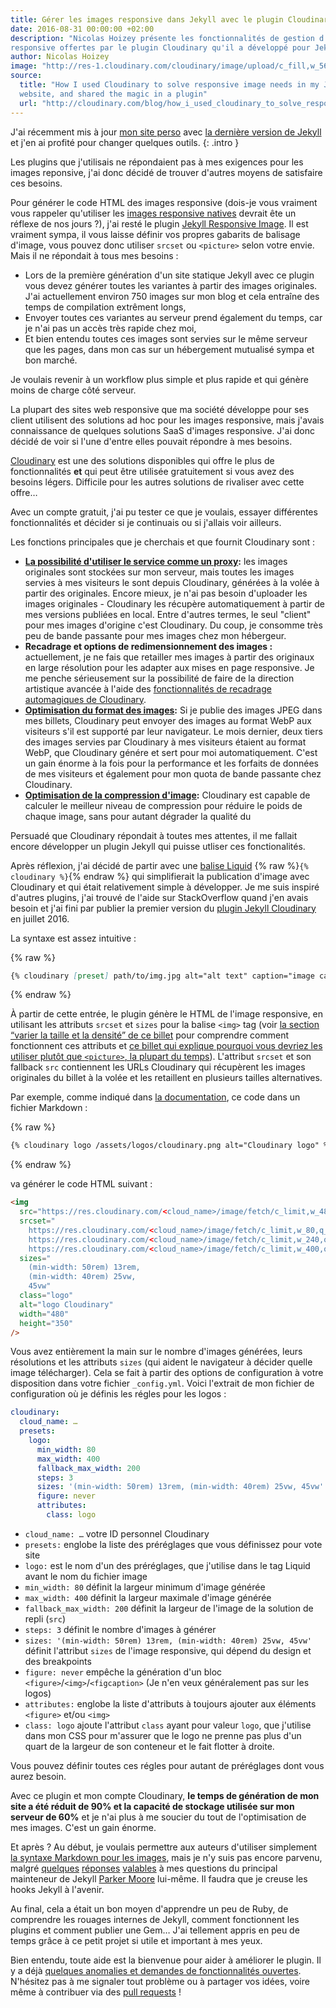 ```yaml
---
title: Gérer les images responsive dans Jekyll avec le plugin Cloudinary
date: 2016-08-31 00:00:00 +02:00
description: "Nicolas Hoizey présente les fonctionnalités de gestion d'images
responsive offertes par le plugin Cloudinary qu'il a développé pour Jekyll."
author: Nicolas Hoizey
image: "http://res-1.cloudinary.com/cloudinary/image/upload/c_fill,w_560/dpr_1.0/jekyll_cloudinary_plugin.png"
source:
  title: "How I used Cloudinary to solve responsive image needs in my Jekyll
  website, and shared the magic in a plugin"
  url: "http://cloudinary.com/blog/how_i_used_cloudinary_to_solve_responsive_image_needs_in_my_jekyll_website_and_shared_the_magic_in_a_plugin"
---
```


J'ai récemment mis à jour [mon site perso](https://nicolas-hoizey.com) avec [la
dernière version de
Jekyll](https://jekyllrb.com/news/2015/10/26/jekyll-3-0-released/) et j'en ai
profité pour changer quelques outils.
{: .intro }

Les plugins que j'utilisais ne répondaient pas à mes exigences pour les images
reponsive, j'ai donc décidé de trouver d'autres moyens de satisfaire ces
besoins.

Pour générer le code HTML des images responsive (dois-je vous vraiment vous
rappeler qu'utiliser les [images responsive
natives](http://responsiveimages.org/) devrait ête un réflexe de nos jours ?),
j'ai resté le plugin [Jekyll Responsive
Image](https://github.com/wildlyinaccurate/jekyll-responsive-image). Il est
vraiment sympa, il vous laisse définir vos propres gabarits de balisage d'image,
vous pouvez donc utiliser `srcset` ou `<picture>` selon votre envie. Mais il ne
répondait à tous mes besoins :

* Lors de la première génération d'un site statique Jekyll avec ce plugin vous
 devez générer toutes les variantes à partir des images originales. J'ai
 actuellement environ 750 images sur mon blog et cela entraîne des temps de
 compilation extrêment longs,
* Envoyer toutes ces variantes au serveur prend également du temps, car je n'ai
pas un accès très rapide chez moi,
* Et bien entendu toutes ces images sont servies sur le même serveur que les
pages, dans mon cas sur un hébergement mutualisé sympa et bon marché.

Je voulais revenir à un workflow plus simple et plus rapide et qui génère moins
de charge côté serveur.

La plupart des sites web responsive que ma société développe pour ses client
utilisent des solutions ad hoc pour les images responsive, mais j'avais
connaissance de quelques solutions SaaS d'images responsive. J'ai donc décidé de
voir si l'une d'entre elles pouvait répondre à mes besoins.

[Cloudinary](http://cloudinary.com/) est une des solutions disponibles qui offre
le plus de fonctionnalités **et** qui peut être utilisée gratuitement si vous
avez des besoins légers. Difficile pour les autres solutions de rivaliser avec
cette offre…

Avec un compte gratuit, j'ai pu tester ce que je voulais, essayer différentes
fonctionnalités et décider si je continuais ou si j'allais voir ailleurs.

Les fonctions principales que je cherchais et que fournit Cloudinary sont :

* **[La possibilité d'utiliser le service comme un proxy](http://cloudinary.com/documentation/upload_images#auto_fetching_remote_images):** les images originales sont stockées sur mon serveur, mais toutes les images
servies à mes visiteurs le sont depuis Cloudinary, générées à la volée à partir
des originales. Encore mieux, je n'ai pas besoin d'uploader les images
originales - Cloudinary les récupère automatiquement à partir de mes versions
publiées en local. Entre d'autres termes, le seul "client" pour mes images
d'origine c'est Cloudinary. Du coup, je consomme très peu de bande passante pour
mes images chez mon hébergeur.
* **Recadrage et options de redimensionnement des images :**
actuellement, je ne fais que retailler mes images à partir des originaux en
large résolution pour les adapter aux mises en page responsive. Je me penche
sérieusement sur la possibilité de faire de la direction artistique avancée à
l'aide des [fonctionnalités de recadrage automagiques de
Cloudinary](http://cloudinary.com/blog/introducing_smart_cropping_intelligent_quality_selection_and_automated_responsive_images).
* **[Optimisation du format des images](http://cloudinary.com/documentation/image_transformations#automatic_format_selection):**
Si je publie des images JPEG dans mes billets, Cloudinary peut envoyer des
images au format WebP aux visiteurs s'il est supporté par leur navigateur. Le
mois dernier, deux tiers des images servies par Cloudinary à mes visiteurs
étaient au format WebP, que Cloudinary génére et sert pour moi automatiquement.
C'est un gain énorme à la fois pour la performance et les forfaits de données de
mes visiteurs et également pour mon quota de bande passante chez Cloudinary.
* **[Optimisation de la compression d'image](http://cloudinary.com/documentation/image_transformations#automatic_quality_and_encoding_settings):**
Cloudinary est capable de calculer le meilleur niveau de compression pour
réduire le poids de chaque image, sans pour autant dégrader la qualité du

Persuadé que Cloudinary répondait à toutes mes attentes, il me fallait encore
développer un plugin Jekyll qui puisse utliser ces fonctionalités.

Après réflexion, j'ai décidé de partir avec une [balise
Liquid](https://github.com/Shopify/liquid/wiki/Liquid-for-Designers)
{% raw %}`{% cloudinary %}`{% endraw %} qui simplifierait la publication d'image
avec Cloudinary et qui était relativement simple à développer. Je me suis
inspiré d'autres plugins, j'ai trouvé de l'aide sur StackOverflow quand j'en
avais besoin et j'ai fini par publier la premier version du [plugin Jekyll
Cloudinary](https://nhoizey.github.io/jekyll-cloudinary/) en juillet 2016.

La syntaxe est assez intuitive :

{% raw %}
```markdown
{% cloudinary [preset] path/to/img.jpg alt="alt text" caption="image caption" %}
```
{% endraw %}

À partir de cette entrée, le plugin génère le HTML de l'image responsive, en
utilisant les attributs `srcset` et `sizes` pour la balise `<img>` tag (voir [la
section “varier la taille et la densité” de ce
billet](https://jakearchibald.com/2015/anatomy-of-responsive-images/#varying-size-and-density)
pour comprendre comment fonctionnent ces attributs et [ce billet qui explique
pourquoi vous devriez les utiliser plutôt que `<picture>`, la plupart du
temps](https://cloudfour.com/thinks/dont-use-picture-most-of-the-time/)).
L'attribut `srcset` et son fallback `src` contiennent les URLs Cloudinary qui
récupèrent les images originales du billet à la volée et les retaillent en
plusieurs tailles alternatives.

Par exemple, comme indiqué dans [la
documentation](https://nhoizey.github.io/jekyll-cloudinary/#live-example), ce
code dans un fichier Markdown :

{% raw %}
```markdown
{% cloudinary logo /assets/logos/cloudinary.png alt="Cloudinary logo" %}
```
{% endraw %}

va générer le code HTML suivant :

```html
<img
  src="https://res.cloudinary.com/<cloud_name>/image/fetch/c_limit,w_480,q_auto,f_auto/https://<domain>/assets/logos/cloudinary.png"
  srcset="
    https://res.cloudinary.com/<cloud_name>/image/fetch/c_limit,w_80,q_auto,f_auto/https://<domain>/assets/logos/cloudinary.png 80w,
    https://res.cloudinary.com/<cloud_name>/image/fetch/c_limit,w_240,q_auto,f_auto/https://<domain>/assets/logos/cloudinary.png 240w,
    https://res.cloudinary.com/<cloud_name>/image/fetch/c_limit,w_400,q_auto,f_auto/https://<domain>/assets/logos/cloudinary.png 400w"
  sizes="
    (min-width: 50rem) 13rem,
    (min-width: 40rem) 25vw,
    45vw"
  class="logo"
  alt="logo Cloudinary"
  width="480"
  height="350"
/>
```

Vous avez entièrement la main sur le nombre d'images générées, leurs résolutions
et les attributs `sizes` (qui aident le navigateur à décider quelle image
télécharger). Cela se fait à partir des options de configuration à votre
disposition dans votre fichier `_config.yml`. Voici l'extrait de mon fichier de
configuration où je définis les régles pour les logos :

```yaml
cloudinary:
  cloud_name: …
  presets:
    logo:
      min_width: 80
      max_width: 400
      fallback_max_width: 200
      steps: 3
      sizes: '(min-width: 50rem) 13rem, (min-width: 40rem) 25vw, 45vw'
      figure: never
      attributes:
        class: logo
```

* `cloud_name: …` votre ID personnel Cloudinary
* `presets:` englobe la liste des préréglages que vous définissez pour vote site
* `logo:` est le nom d'un des préréglages, que j'utilise dans le tag Liquid
  avant le nom du fichier image
* `min_width: 80` définit la largeur minimum d'image générée
* `max_width: 400` définit la largeur maximale d'image générée
* `fallback_max_width: 200` définit la largeur de l'image de la solution de
  repli (`src`)
* `steps: 3` définit le nombre d'images à générer
* `sizes: '(min-width: 50rem) 13rem, (min-width: 40rem) 25vw, 45vw'` définit
  l'attribut `sizes` de l'image responsive, qui dépend du design et des
  breakpoints
* `figure: never` empêche la génération d'un bloc
  `<figure>`/`<img>`/`<figcaption>`  (Je   n'en veux généralement pas sur les
  logos)
* `attributes:` englobe la liste d'attributs à toujours ajouter aux éléments
  `<figure>` et/ou `<img>`
* `class: logo` ajoute l'attribut `class` ayant pour valeur `logo`, que
  j'utilise dans mon CSS pour m'assurer que le logo ne prenne pas plus d'un
  quart de la largeur de son conteneur et le fait flotter à droite.

Vous pouvez définir toutes ces régles pour autant de préréglages dont vous aurez
besoin.

Avec ce plugin et mon compte Cloudinary, **le temps de génération de mon site a
été réduit de 90% et la capacité de stockage utilisée sur mon serveur de 60%**
et je n'ai plus à me soucier du tout de l'optimisation de mes images. C'est un
gain énorme.

Et après ? Au début, je voulais permettre aux auteurs d'utiliser simplement [la
syntaxe Markdown pour les
images](http://kramdown.gettalong.org/syntax.html#images), mais je n'y suis pas
encore parvenu, malgré
[quelques](http://stackoverflow.com/questions/35614552/with-jekyll-3-can-i-transform-a-posts-markdown-before-actual-markdown-parsing)
[réponses](https://github.com/jekyll/jekyll/issues/5099)
[valables](http://stackoverflow.com/questions/38126629/how-is-the-priority-flag-in-jekyll-plugins-supposed-to-work) à
mes questions du principal mainteneur de Jekyll [Parker
Moore](https://github.com/parkr) lui-même. Il faudra que je creuse les hooks
Jekyll à l'avenir.

Au final, cela a était un bon moyen d'apprendre un peu de Ruby, de comprendre
les rouages internes de Jekyll, comment fonctionnent les plugins et comment
publier une Gem… J'ai tellement appris en peu de temps grâce à ce petit projet
si utile et important à mes yeux.

Bien entendu, toute aide est la bienvenue pour aider à améliorer le plugin. Il y
a déjà [quelques anomalies et demandes de fonctionnalités
ouvertes](https://github.com/nhoizey/jekyll-cloudinary/issues). N'hésitez pas à
me signaler tout problème ou à partager vos idées, voire même à contribuer via
des [pull requests](https://github.com/nhoizey/jekyll-cloudinary/pulls) !
